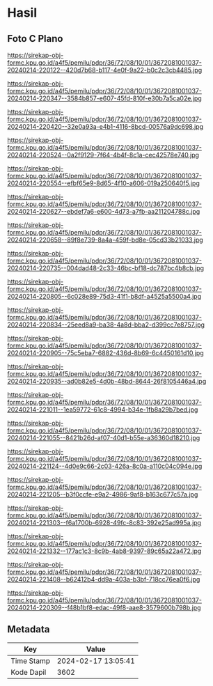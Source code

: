 # Hasil

## Foto C Plano

https://sirekap-obj-formc.kpu.go.id/a4f5/pemilu/pdpr/36/72/08/10/01/3672081001037-20240214-220122--420d7b68-b117-4e0f-9a22-b0c2c3cb4485.jpg

https://sirekap-obj-formc.kpu.go.id/a4f5/pemilu/pdpr/36/72/08/10/01/3672081001037-20240214-220347--3584b857-e607-45fd-810f-e30b7a5ca02e.jpg

https://sirekap-obj-formc.kpu.go.id/a4f5/pemilu/pdpr/36/72/08/10/01/3672081001037-20240214-220420--32e0a93a-e4b1-4116-8bcd-00576a9dc698.jpg

https://sirekap-obj-formc.kpu.go.id/a4f5/pemilu/pdpr/36/72/08/10/01/3672081001037-20240214-220524--0a2f9129-7f64-4b4f-8c1a-cec42578e740.jpg

https://sirekap-obj-formc.kpu.go.id/a4f5/pemilu/pdpr/36/72/08/10/01/3672081001037-20240214-220554--efbf65e9-8d65-4f10-a606-019a250640f5.jpg

https://sirekap-obj-formc.kpu.go.id/a4f5/pemilu/pdpr/36/72/08/10/01/3672081001037-20240214-220627--ebdef7a6-e600-4d73-a7fb-aa211204788c.jpg

https://sirekap-obj-formc.kpu.go.id/a4f5/pemilu/pdpr/36/72/08/10/01/3672081001037-20240214-220658--89f8e739-8a4a-459f-bd8e-05cd33b21033.jpg

https://sirekap-obj-formc.kpu.go.id/a4f5/pemilu/pdpr/36/72/08/10/01/3672081001037-20240214-220735--004dad48-2c33-46bc-bf18-dc787bc4b8cb.jpg

https://sirekap-obj-formc.kpu.go.id/a4f5/pemilu/pdpr/36/72/08/10/01/3672081001037-20240214-220805--6c028e89-75d3-41f1-b8df-a4525a5500a4.jpg

https://sirekap-obj-formc.kpu.go.id/a4f5/pemilu/pdpr/36/72/08/10/01/3672081001037-20240214-220834--25eed8a9-ba38-4a8d-bba2-d399cc7e8757.jpg

https://sirekap-obj-formc.kpu.go.id/a4f5/pemilu/pdpr/36/72/08/10/01/3672081001037-20240214-220905--75c5eba7-6882-436d-8b69-6c4450161d10.jpg

https://sirekap-obj-formc.kpu.go.id/a4f5/pemilu/pdpr/36/72/08/10/01/3672081001037-20240214-220935--ad0b82e5-4d0b-48bd-8644-26f8105446a4.jpg

https://sirekap-obj-formc.kpu.go.id/a4f5/pemilu/pdpr/36/72/08/10/01/3672081001037-20240214-221011--1ea59772-61c8-4994-b34e-1fb8a29b7bed.jpg

https://sirekap-obj-formc.kpu.go.id/a4f5/pemilu/pdpr/36/72/08/10/01/3672081001037-20240214-221055--8421b26d-af07-40d1-b55e-a36360d18210.jpg

https://sirekap-obj-formc.kpu.go.id/a4f5/pemilu/pdpr/36/72/08/10/01/3672081001037-20240214-221124--4d0e9c66-2c03-426a-8c0a-a110c04c094e.jpg

https://sirekap-obj-formc.kpu.go.id/a4f5/pemilu/pdpr/36/72/08/10/01/3672081001037-20240214-221205--b3f0ccfe-e9a2-4986-9af8-b163c677c57a.jpg

https://sirekap-obj-formc.kpu.go.id/a4f5/pemilu/pdpr/36/72/08/10/01/3672081001037-20240214-221303--f6a1700b-6928-49fc-8c83-392e25ad995a.jpg

https://sirekap-obj-formc.kpu.go.id/a4f5/pemilu/pdpr/36/72/08/10/01/3672081001037-20240214-221332--177ac1c3-8c9b-4ab8-9397-89c65a22a472.jpg

https://sirekap-obj-formc.kpu.go.id/a4f5/pemilu/pdpr/36/72/08/10/01/3672081001037-20240214-221408--b62412b4-dd9a-403a-b3bf-718cc76ea0f6.jpg

https://sirekap-obj-formc.kpu.go.id/a4f5/pemilu/pdpr/36/72/08/10/01/3672081001037-20240214-220309--f48b1bf8-edac-49f8-aae8-3579600b798b.jpg


## Metadata

| Key        | Value               |
| ---------- | ------------------- |
| Time Stamp | 2024-02-17 13:05:41 |
| Kode Dapil | 3602                |



